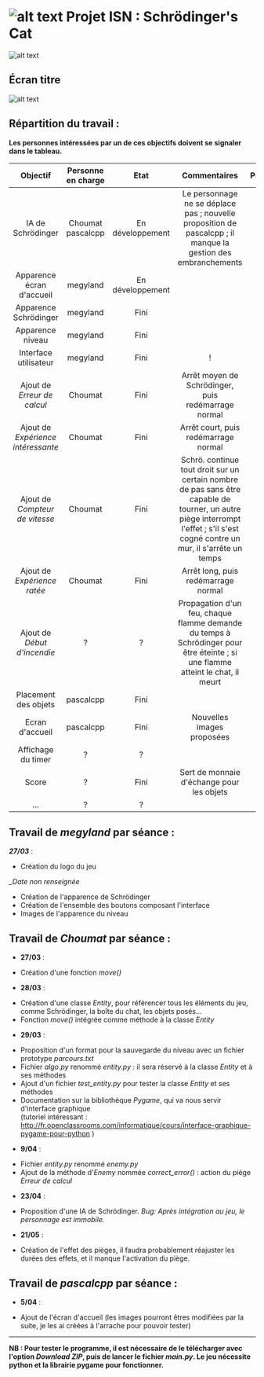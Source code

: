 ![alt text](http://img15.hostingpics.net/pics/115992Schrodinger.png "Schrödinger")  Projet ISN : Schrödinger's Cat
================================================================================================================

![alt text](http://img15.hostingpics.net/pics/916035logom.png "Logo")

Écran titre
---------------
![alt text](http://img15.hostingpics.net/pics/664306titleScreenConcept.png "Ecran d'accueil")

Répartition du travail :
------------------------
**Les personnes intéressées par un de ces objectifs doivent se signaler dans le tableau.**  

Objectif | Personne en charge | Etat | Commentaires | Priorité
:-------:|:------------------:|:----:|:------------:| :------:
IA de Schrödinger | Choumat pascalcpp | En développement | Le personnage ne se déplace pas ; nouvelle proposition de pascalcpp ; il manque la gestion des embranchements | !!!
Apparence écran d'accueil | megyland | En développement | | !
Apparence Schrödinger | megyland | Fini | | !
Apparence niveau | megyland | Fini | | !
Interface utilisateur | megyland | Fini | !
Ajout de _Erreur de calcul_ | Choumat | Fini | Arrêt moyen de Schrödinger, puis redémarrage normal | !!
Ajout de _Expérience intéressante_ | Choumat | Fini | Arrêt court, puis redémarrage normal | !!
Ajout de _Compteur de vitesse_ | Choumat | Fini | Schrö. continue tout droit sur un certain nombre de pas sans être capable de tourner, un autre piège interrompt l'effet ; s'il s'est cogné contre un mur, il s'arrête un temps | !!
Ajout de _Expérience ratée_ | Choumat | Fini | Arrêt long, puis redémarrage normal | !!
Ajout de _Début d'incendie_ | ? | ? | Propagation d'un feu, chaque flamme demande du temps à Schrödinger pour être éteinte ; si une flamme atteint le chat, il meurt | !!
Placement des objets | pascalcpp | Fini |
Ecran d'accueil | pascalcpp | Fini | Nouvelles images proposées
Affichage du timer | ? | ? | | !!!
Score | ? | Fini | Sert de monnaie d'échange pour les objets |
... | ? | ? | | !

Travail de _megyland_ par séance :
---------------------------------
*__27/03__* :
 - Création du logo du jeu
 
*__Date non renseignée_*
 - Création de l'apparence de Schrödinger
 - Création de l'ensemble des boutons composant l'interface
 - Images de l'apparence du niveau

Travail de _Choumat_ par séance :
--------------------------------
* __27/03__ :
 - Création d'une fonction _move()_

* __28/03__ :
 - Création d'une classe _Entity_, pour référencer tous les éléments du jeu, comme Schrödinger, la boîte du chat, les objets posés...
 - Fonction _move()_ intégrée comme méthode à la classe _Entity_

* __29/03__ :
 - Proposition d'un format pour la sauvegarde du niveau avec un fichier prototype _parcours.txt_
 - Fichier _algo.py_ renommé _entity.py_ : il sera réservé à la classe _Entity_ et à ses méthodes
 - Ajout d'un fichier *test_entity.py* pour tester la classe _Entity_ et ses méthodes
 - Documentation sur la bibliothèque _Pygame_, qui va nous servir d'interface graphique  
(tutoriel intéressant : http://fr.openclassrooms.com/informatique/cours/interface-graphique-pygame-pour-python )

* __9/04__ :
 - Fichier _entity.py_ renommé _enemy.py_
 - Ajout de la méthode d'_Enemy_ nommée *correct_error()* : action du piège _Erreur de calcul_

* __23/04__ :
 - Proposition d'une IA de Schrödinger. _Bug: Après intégration au jeu, le personnage est immobile._

* __21/05__ :
 - Création de l'effet des pièges, il faudra probablement réajuster les durées des effets, et il manque l'activation du piège.

Travail de _pascalcpp_ par séance :
----------------------------------

* __5/04__ :
 - Ajout de l'écran d'accueil (les images pourront êtres modifiées par la suite, je les ai créées à l'arrache pour pouvoir tester)

*******************
**NB : Pour tester le programme, il est nécessaire de le télécharger avec l'option _Download ZIP_, puis de lancer le fichier _main.py_. Le jeu nécessite python et la librairie pygame pour fonctionner.**
